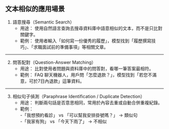 ## 文本相似的應用場景

1. 語意搜尋（Semantic Search）
	 - 用途： 使用自然語言查詢去搜尋資料庫中語意相似的文本，而不是只比對關鍵字。  
	 - 範例： 使用者輸入「如何寫一份優秀的履歷」，模型找到「履歷撰寫技巧」、「求職面試前的準備事項」等相關文章。

---

2. 問答配對（Question-Answer Matching）
	 - 用途： 比對使用者問題與資料庫中的問答對，看哪一筆答案最相符。
	 - 範例： FAQ 聊天機器人，用戶問「怎麼退款？」，模型找到「若您不滿意，可於7日內退款」這筆資料。
	
---

3. 相似句子偵測（Paraphrase Identification / Duplicate Detection）
	 -	用途： 判斷兩句話是否意思相同，常用於內容去重或自動合併重複紀錄。
	 - 範例：  
	 -「我想預約看診」 vs 「可以幫我安排掛號嗎？」 → 類似句  
	 -「我家有狗」 vs 「今天下雨了」 → 不相似